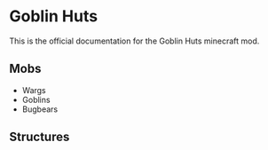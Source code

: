 # Goblin Huts

This is the official documentation for the Goblin Huts minecraft mod.

## Mobs
- Wargs
- Goblins 
- Bugbears
## Structures
